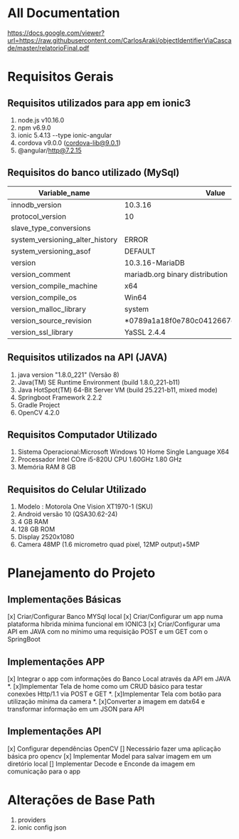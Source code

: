 # All Documentation

https://docs.google.com/viewer?url=https://raw.githubusercontent.com/CarlosAraki/objectIdentifierViaCascade/master/relatorioFinal.pdf


# Requisitos Gerais
## Requisitos utilizados para app em ionic3

1. node.js v10.16.0
2. npm v6.9.0
3. ionic 5.4.13 --type ionic-angular
3. cordova v9.0.0 (cordova-lib@9.0.1)
4. @angular/http@7.2.15

## Requisitos do banco utilizado (MySql)

|Variable_name  |Value  |
|---------------|-------|
|innodb_version|	10.3.16|
|protocol_version|	10 |
|slave_type_conversions|	|
|system_versioning_alter_history|	ERROR|
|system_versioning_asof|	DEFAULT|
|version|	10.3.16-MariaDB|
|version_comment|	mariadb.org binary distribution|
|version_compile_machine|	x64|
|version_compile_os|	Win64|
|version_malloc_library|	system|
|version_source_revision|	*0789a1a18f0e780c0412667e7b6e0a9970aa6905|
|version_ssl_library|	YaSSL 2.4.4|

## Requisitos utilizados na API (JAVA)

1. java version "1.8.0_221" (Versão 8)
2. Java(TM) SE Runtime Environment (build 1.8.0_221-b11)
3. Java HotSpot(TM) 64-Bit Server VM (build 25.221-b11, mixed mode)
4. Springboot Framework 2.2.2
5. Gradle Project 
6. OpenCV 4.2.0

## Requisitos Computador Utilizado 

1. Sistema Operacional:Microsoft Windows 10 Home Single Language X64
2. Processador Intel COre i5-820U CPU 1.60GHz 1.80 GHz
3. Memória RAM 8 GB

## Requisitos do Celular Utilizado 

1. Modelo : Motorola One Vision XT1970-1 (SKU)
2. Android versão 10 (QSA30.62-24)
3. 4 GB RAM
4. 128 GB ROM
5. Display 2520x1080
6. Camera 48MP (1.6 micrometro quad pixel, 12MP output)+5MP 


# Planejamento do Projeto

## Implementações Básicas
[x] Criar/Configurar Banco MYSql local
[x] Criar/Configurar um app numa plataforma híbrida mínima funcional em IONIC3 
[x] Criar/Configurar uma API em JAVA com no mínimo uma requisição POST e um GET com o SpringBoot


## Implementações APP
[x] Integrar o app com informações do Banco Local através da API em JAVA 
    *. [x]Implementar Tela de home como um CRUD básico para testar conexões Http/1.1 via POST e GET
    *. [x]Implementar Tela com botão para utilização mínima da camera 
    *. [x]Converter a imagem em datx64 e transformar informação em um JSON para API  

## Implementações API 
[x] Configurar dependências OpenCV
[] Necessário fazer uma aplicação básica pro opencv
[x] Implementar Model para salvar imagem em um diretório local
[] Implementar Decode e Enconde da imagem em comunicação para o app


# Alterações de Base Path

1. providers
2. ionic config json 
